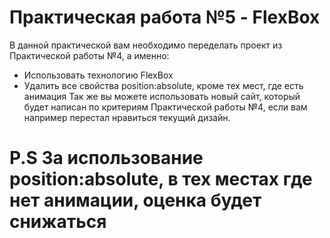 # Практическая работа №5 - FlexBox
В данной практической вам необходимо переделать проект из Практической работы №4, а именно:
* Использовать технологию FlexBox
* Удалить все свойства position:absolute, кроме тех мест, где есть анимация
Так же вы можете использовать новый сайт, который будет написан по критериям Практической работы №4, если вам например перестал нравиться текущий дизайн.
# P.S За использование position:absolute, в тех местах где нет анимации, оценка будет снижаться
